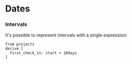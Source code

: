 # Dates

### Intervals

It's possible to represent intervals with a single expression:

```prql
from projects
derive [
  first_check_in: start + 10days
]
```
